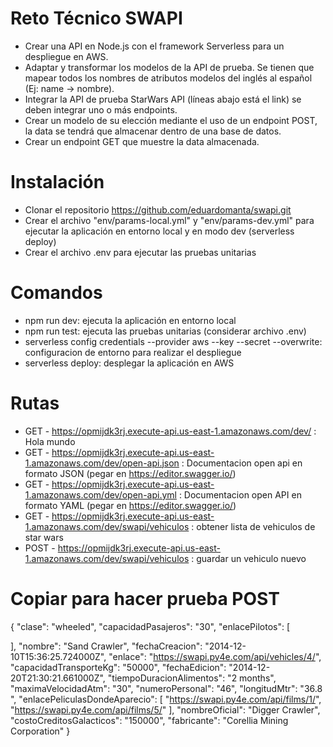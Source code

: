 # Reto Técnico SWAPI


-   Crear una API en Node.js con el framework Serverless para un despliegue en AWS.
-   Adaptar y transformar los modelos de la API de prueba. Se tienen que mapear todos los nombres de atributos modelos del inglés al español (Ej: name -> nombre).
-   Integrar la API de prueba StarWars API (líneas abajo está el link) se deben integrar uno o más endpoints.
-   Crear un modelo de su elección mediante el uso de un endpoint POST, la data se tendrá que almacenar dentro de una base de datos.
-   Crear un endpoint GET que muestre la data almacenada.


# Instalación

- Clonar el repositorio   https://github.com/eduardomanta/swapi.git
- Crear el archivo  "env/params-local.yml" y  "env/params-dev.yml" para ejecutar la aplicación en entorno local y en modo dev (serverless deploy)
- Crear el archivo .env para ejecutar las pruebas unitarias

# Comandos
- npm run dev: ejecuta la aplicación en entorno local
- npm run test: ejecuta las pruebas unitarias (considerar archivo .env)
- serverless config credentials  --provider aws --key  <key> --secret <secret> --overwrite: configuracion de entorno para realizar el despliegue
- serverless deploy: desplegar la aplicación en AWS

# Rutas
  - GET - https://opmijdk3rj.execute-api.us-east-1.amazonaws.com/dev/ : Hola mundo
  -  GET - https://opmijdk3rj.execute-api.us-east-1.amazonaws.com/dev/open-api.json : Documentacion open api en formato JSON (pegar en https://editor.swagger.io/)
   - GET - https://opmijdk3rj.execute-api.us-east-1.amazonaws.com/dev/open-api.yml : Documentacion open API en formato YAML  (pegar en https://editor.swagger.io/)
   - GET - https://opmijdk3rj.execute-api.us-east-1.amazonaws.com/dev/swapi/vehiculos : obtener lista de vehiculos de star wars
   - POST - https://opmijdk3rj.execute-api.us-east-1.amazonaws.com/dev/swapi/vehiculos : guardar un vehiculo nuevo

# Copiar para hacer prueba POST

{
  "clase": "wheeled",
  "capacidadPasajeros": "30",
  "enlacePilotos": [
    
  ],
  "nombre": "Sand Crawler",
  "fechaCreacion": "2014-12-10T15:36:25.724000Z",
  "enlace": "https://swapi.py4e.com/api/vehicles/4/",
  "capacidadTransporteKg": "50000",
  "fechaEdicion": "2014-12-20T21:30:21.661000Z",
  "tiempoDuracionAlimentos": "2 months",
  "maximaVelocidadAtm": "30",
  "numeroPersonal": "46",
  "longitudMtr": "36.8 ",
  "enlacePeliculasDondeAparecio": [
    "https://swapi.py4e.com/api/films/1/",
    "https://swapi.py4e.com/api/films/5/"
  ],
  "nombreOficial": "Digger Crawler",
  "costoCreditosGalacticos": "150000",
  "fabricante": "Corellia Mining Corporation"
}



